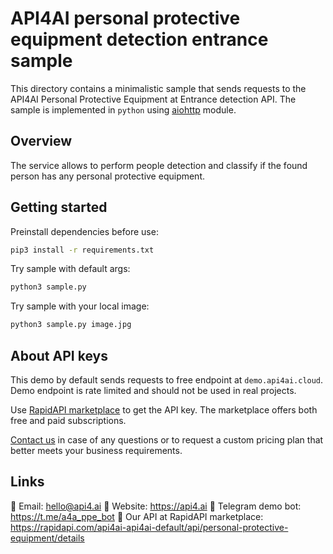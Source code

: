 # API4AI personal protective equipment detection entrance sample

This directory contains a minimalistic sample that sends requests to the API4AI Personal Protective Equipment at Entrance detection API. The sample is implemented in `python` using [aiohttp](https://pypi.org/project/aiohttp/) module.


## Overview

The service allows to perform people detection and classify if the found person has any personal protective equipment.



## Getting started

Preinstall dependencies before use:

```bash
pip3 install -r requirements.txt
```

Try sample with default args:

```bash
python3 sample.py
```

Try sample with your local image:

```bash
python3 sample.py image.jpg
```


## About API keys

This demo by default sends requests to free endpoint at `demo.api4ai.cloud`.
Demo endpoint is rate limited and should not be used in real projects.

Use [RapidAPI marketplace](https://rapidapi.com/api4ai-api4ai-default/api/personal-protective-equipment/details) to get the API key. The marketplace offers both
free and paid subscriptions.

[Contact us](https://api4.ai/contacts) in case of any questions or to request a custom pricing plan
that better meets your business requirements.


## Links

📩 Email: hello@api4.ai
🔗 Website: https://api4.ai
🤖 Telegram demo bot: https://t.me/a4a_ppe_bot
🔵 Our API at RapidAPI marketplace: https://rapidapi.com/api4ai-api4ai-default/api/personal-protective-equipment/details
